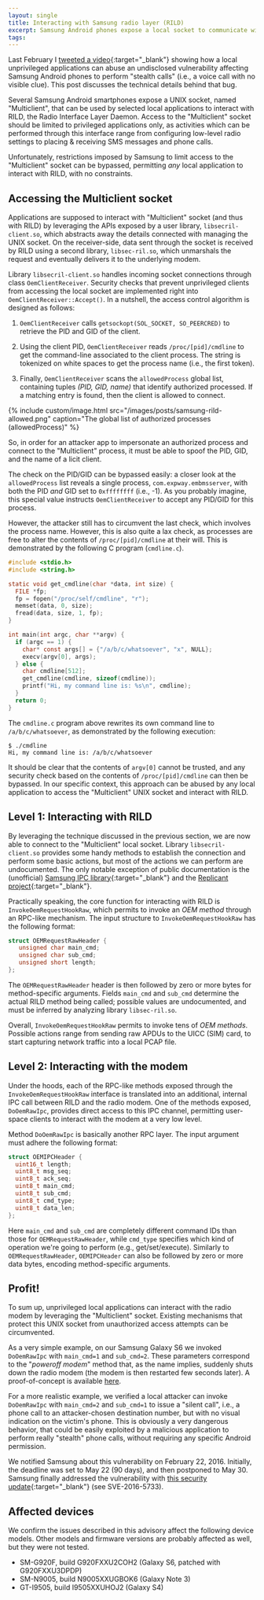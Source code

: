 ```yaml
---
layout: single
title: Interacting with Samsung radio layer (RILD)
excerpt: Samsung Android phones expose a local socket to communicate with RILD. Security checks protecting this socket can be circumvented, permitting any App to interact with the radio layer.
tags:
---
```


Last February I
[tweeted a video](https://twitter.com/rpaleari/status/701780929791008768){:target="_blank"}
showing how a local unprivileged applications can abuse an undisclosed
vulnerability affecting Samsung Android phones to perform "stealth calls"
(i.e., a voice call with no visible clue). This post discusses the technical
details behind that bug.

Several Samsung Android smartphones expose a UNIX socket, named "Multiclient",
that can be used by selected local applications to interact with RILD, the
Radio Interface Layer Daemon. Access to the "Multiclient" socket should be
limited to privileged applications only, as activities which can be performed
through this interface range from configuring low-level radio settings to
placing & receiving SMS messages and phone calls.

Unfortunately, restrictions imposed by Samsung to limit access to the
"Multiclient" socket can be bypassed, permitting _any_ local application to
interact with RILD, with no constraints.


## Accessing the Multiclient socket ##

Applications are supposed to interact with "Multiclient" socket (and thus with
RILD) by leveraging the APIs exposed by a user library, `libsecril-client.so`,
which abstracts away the details connected with managing the UNIX socket. On the
receiver-side, data sent through the socket is received by RILD using a second
library, `libsec-ril.so`, which unmarshals the request and eventually delivers
it to the underlying modem.

Library `libsecril-client.so` handles incoming socket connections through class
`OemClientReceiver`. Security checks that prevent unprivileged clients from
accessing the local socket are implemented right into
`OemClientReceiver::Accept()`. In a nutshell, the access control algorithm is
designed as follows:

1. `OemClientReceiver` calls `getsockopt(SOL_SOCKET, SO_PEERCRED)` to retrieve
the PID and GID of the client.

2.  Using the client PID, `OemClientReceiver` reads `/proc/[pid]/cmdline` to
get the command-line associated to the client process. The string is tokenized
on white spaces to get the process name (i.e., the first token).

3. Finally, `OemClientReceiver` scans the `allowedProcess` global list,
containing tuples _(PID, GID, name)_ that identify authorized processed. If a
matching entry is found, then the client is allowed to connect.

{% include custom/image.html
  src="/images/posts/samsung-rild-allowed.png"
  caption="The global list of authorized processes (allowedProcess)"
%}

So, in order for an attacker app to impersonate an authorized process and
connect to the "Multiclient" process, it must be able to spoof the PID, GID,
and the name of a licit client.

The check on the PID/GID can be bypassed easily: a closer look at the
`allowedProcess` list reveals a single process, `com.expway.embmsserver`, with
both the PID _and_ GID set to `0xffffffff` (i.e., -1). As you probably imagine,
this special value instructs `OemClientReceiver` to accept any PID/GID for this
process.

However, the attacker still has to circumvent the last check, which involves
the process name. However, this is also quite a lax check, as processes are
free to alter the contents of `/proc/[pid]/cmdline` at their will. This is
demonstrated by the following C program (`cmdline.c`).

```c
#include <stdio.h>
#include <string.h>

static void get_cmdline(char *data, int size) {
  FILE *fp;
  fp = fopen("/proc/self/cmdline", "r");
  memset(data, 0, size);
  fread(data, size, 1, fp);
}

int main(int argc, char **argv) {
  if (argc == 1) {
	char* const args[] = {"/a/b/c/whatsoever", "x", NULL};
	execv(argv[0], args);
  } else {
	char cmdline[512];
	get_cmdline(cmdline, sizeof(cmdline));
	printf("Hi, my command line is: %s\n", cmdline);
  }
  return 0;
}
```

The `cmdline.c` program above rewrites its own command line to
`/a/b/c/whatsoever`, as demonstrated by the following execution:

```
$ ./cmdline
Hi, my command line is: /a/b/c/whatsoever
```

It should be clear that the contents of `argv[0]` cannot be trusted, and any
security check based on the contents of `/proc/[pid]/cmdline` can then be
bypassed. In our specific context, this approach can be abused by any local
application to access the "Multiclient" UNIX socket and interact with RILD.


## Level 1: Interacting with RILD ##

By leveraging the technique discussed in the previous section, we are now able
to connect to the "Multiclient" local socket. Library `libsecril-client.so`
provides some handy methods to establish the connection and perform some basic
actions, but most of the actions we can perform are undocumented. The only
notable exception of public documentation is the (unofficial)
[Samsung IPC library](https://github.com/ius/libsamsung-ipc){:target="_blank"}
and the
[Replicant project](https://git.replicant.us/replicant/hardware_samsung/){:target="_blank"}.

Practically speaking, the core function for interacting with RILD is
`InvokeOemRequestHookRaw`, which permits to invoke an _OEM method_ through an
RPC-like mechanism. The input structure to `InvokeOemRequestHookRaw` has the
following format:

```c
struct OEMRequestRawHeader {
   unsigned char main_cmd;
   unsigned char sub_cmd;
   unsigned short length;
};
```

The `OEMRequestRawHeader` header is then followed by zero or more bytes for
method-specific arguments. Fields `main_cmd` and `sub_cmd` determine the actual
RILD method being called; possible values are undocumented, and must be
inferred by analyzing library `libsec-ril.so`.

Overall, `InvokeOemRequestHookRaw` permits to invoke tens of _OEM
methods_. Possible actions range from sending raw APDUs to the UICC (SIM) card,
to start capturing network traffic into a local PCAP file.


## Level 2: Interacting with the modem ##

Under the hoods, each of the RPC-like methods exposed through the
`InvokeOemRequestHookRaw` interface is translated into an additional, internal
IPC call between RILD and the radio modem. One of the methods exposed,
`DoOemRawIpc`, provides direct access to this IPC channel, permitting
user-space clients to interact with the modem at a very low level.

Method `DoOemRawIpc` is basically another RPC layer. The input argument must
adhere the following format:

```c
struct OEMIPCHeader {
  uint16_t length;
  uint8_t msg_seq;
  uint8_t ack_seq;
  uint8_t main_cmd;
  uint8_t sub_cmd;
  uint8_t cmd_type;
  uint8_t data_len;
};
```

Here `main_cmd` and `sub_cmd` are completely different command IDs than those
for `OEMRequestRawHeader`, while `cmd_type` specifies which kind of operation
we're going to perform (e.g., get/set/execute). Similarly to
`OEMRequestRawHeader`, `OEMIPCHeader` can also be followed by zero or more data
bytes, encoding method-specific arguments.


## Profit! ##

To sum up, unprivileged local applications can interact with the radio modem by
leveraging the "Multiclient" socket. Existing mechanisms that protect this UNIX
socket from unauthorized access attempts can be circumvented.

As a very simple example, on our Samsung Galaxy S6 we invoked `DoOemRawIpc`
with `main_cmd=1` and `sub_cmd=2`. These parameters correspond to the
"_poweroff modem_" method that, as the name implies, suddenly shuts down the
radio modem (the modem is then restarted few seconds later). A proof-of-concept
is available
[here](https://github.com/ud2/advisories/blob/master/android/samsung/nocve-2016-0005/ril_poweroff.c).

For a more realistic example, we verified a local attacker can invoke
`DoOemRawIpc` with `main_cmd=2` and `sub_cmd=1` to issue a "silent call", i.e.,
a phone call to an attacker-chosen destination number, but with no visual
indication on the victim's phone. This is obviously a very dangerous behavior,
that could be easily exploited by a malicious application to perform really
"stealth" phone calls, without requiring any specific Android permission.

We notified Samsung about this vulnerability on February 22, 2016. Initially,
the deadline was set to May 22 (90 days), and then postponed to May 30. Samsung
finally addressed the vulnerability with
[this security update](http://security.samsungmobile.com/smrupdate.html){:target="_blank"}
(see SVE-2016-5733).


## Affected devices ##

We confirm the issues described in this advisory affect the following device
models. Other models and firmware versions are probably affected as well, but
they were not tested.

* SM-G920F, build G920FXXU2COH2 (Galaxy S6, patched with G920FXXU3DPDP)
* SM-N9005, build N9005XXUGBOK6 (Galaxy Note 3)
* GT-I9505, build I9505XXUHOJ2 (Galaxy S4)
